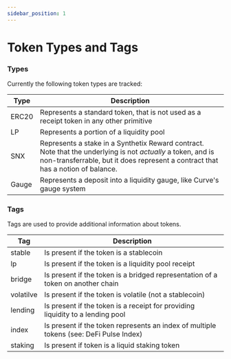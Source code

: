```yaml
---
sidebar_position: 1
---
```


# Token Types and Tags

### Types

Currently the following token types are tracked:

| Type  | Description                                                                                                                                                                                     |
| ----- | ----------------------------------------------------------------------------------------------------------------------------------------------------------------------------------------------- |
| ERC20 | Represents a standard token, that is not used as a receipt token in any other primitive                                                                                                         |
| LP    | Represents a portion of a liquidity pool                                                                                                                                                        |
| SNX   | Represents a stake in a Synthetix Reward contract. Note that the underlying is not _actually_ a token, and is non-transferrable, but it does represent a contract that has a notion of balance. |
| Gauge | Represents a deposit into a liquidity gauge, like Curve's gauge system                                                                                                                          |

### Tags

Tags are used to provide additional information about tokens.

| Tag       | Description                                                                            |
| --------- | -------------------------------------------------------------------------------------- |
| stable    | Is present if the token is a stablecoin                                                |
| lp        | Is present if the token is a liquidity pool receipt                                    |
| bridge    | Is present if the token is a bridged representation of a token on another chain        |
| volatilve | Is present if the token is volatile (not a stablecoin)                                 |
| lending   | Is present if the token is a receipt for providing liquidity to a lending pool         |
| index     | Is present if the token represents an index of multiple tokens (see: DeFi Pulse Index) |
| staking   | Is present if token is a liquid staking token                                          |
